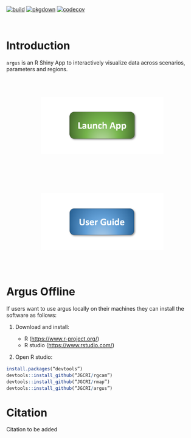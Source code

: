 <!-- badges: start -->
[![build](https://github.com/JGCRI/argus/actions/workflows/build.yml/badge.svg)](https://github.com/JGCRI/argus/actions/workflows/build.yml)
[![pkgdown](https://github.com/JGCRI/argus/actions/workflows/pkgdown.yaml/badge.svg)](https://github.com/JGCRI/argus/actions/workflows/pkgdown.yaml)
[![codecov](https://codecov.io/gh/JGCRI/argus/branch/dev/graph/badge.svg?token=NDE0ZK7OHN)](https://codecov.io/gh/JGCRI/argus)
<!-- badges: end -->

<br>
  
<!-- ------------------------>
<!-- ------------------------>
# <a name="Introduction"></a>Introduction
<!-- ------------------------>
<!-- ------------------------>

`argus` is an R Shiny App to interactively visualize data across scenarios, parameters and regions.

<p align="center">
<a href="https://jgcri.shinyapps.io/argus/" target="_blank"><img src="https://github.com/JGCRI/argus/blob/dev/vignettes/vignetteFigs/launch_button.PNG?raw=true" alt="Launch App" height="150" style="margin:50px"/></a>
<a href="https://jgcri.github.io/argus/articles/vignette_argus.html" target="_blank"><img src="https://github.com/JGCRI/argus/blob/dev/vignettes/vignetteFigs/user_guide_button.PNG?raw=true" alt="User guide" height="150" style="margin:50px"/></a>
</p>


<!-- ------------------------>
<!-- ------------------------>
# <a name="Argus Offline"></a>Argus Offline
<!-- ------------------------>
<!-- ------------------------>

If users want to use argus locally on their machines they can install the software as follows:

1. Download and install:
    - R (https://www.r-project.org/)
    - R studio (https://www.rstudio.com/)  
    
2. Open R studio:

```r
install.packages(“devtools”)
devtools::install_github(“JGCRI/rgcam”)
devtools::install_github(“JGCRI/rmap”)
devtools::install_github(“JGCRI/argus”)
```

<!-- ------------------------>
<!-- ------------------------>
# <a name="Citation"></a>Citation
<!-- ------------------------>
<!-- ------------------------>

Citation to be added

  
